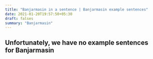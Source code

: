 ```yaml
---
title: "Banjarmasin in a sentence | Banjarmasin example sentences"
date: 2021-01-20T19:57:50+05:30
draft: falses
summary: "Banjarmasin"
---
```

## Unfortunately, we have no example sentences for Banjarmasin                 
